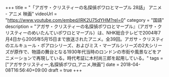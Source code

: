 +++
title =  "「アガサ・クリスティーの名探偵ポワロとマープル 28話」 アニメ - アニメ 映画"
videoUrl = "https://www.youtube.com/embed/IRK2U75dYHM?rel=0"
category = "国語"
description = "アガサ・クリスティーの名探偵ポワロとマープル』（アガサ・クリスティーのめいたんていポワロとマープル）は、NHK総合テレビで2004年7月4日から2005年5月15日まで放送されたアニメ。全39回。アガサ・クリスティのエルキュール・ポアロシリーズ、およびミス・マープルシリーズの2大シリーズが原作で、物語の舞台となる1930年代当時のロンドンの市街や風景などをアニメーションで再現している。時代考証に木村尚三郎を起用している。"
tags = ["アガサクリスティー,名探偵ポワロ,アニメ,映画"]
date = 2018-04-08T16:56:40+09:00
draft = true
+++

